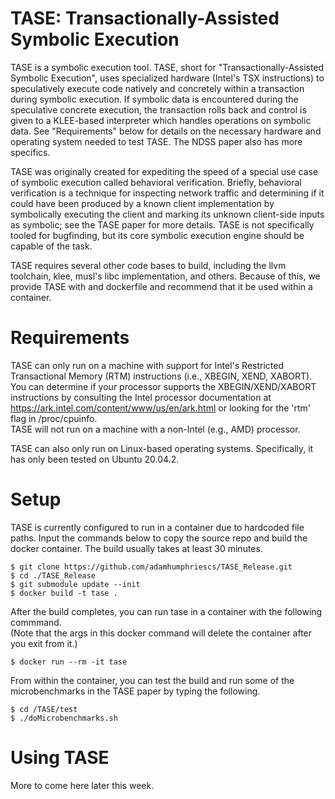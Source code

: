 # TASE: Transactionally-Assisted Symbolic Execution

TASE is a symbolic execution tool.  TASE, short for "Transactionally-Assisted Symbolic Execution", uses 
specialized hardware (Intel's TSX instructions) to speculatively execute code natively and concretely within a
transaction during symbolic execution.  If symbolic data is encountered during the speculative concrete 
execution, the transaction rolls back and control is given to a KLEE-based interpreter which handles operations
on symbolic data.  See "Requirements" below for details on the necessary hardware and operating system needed to test TASE.
The NDSS paper also has more specifics.

TASE was originally created for expediting the speed of a special use case of symbolic execution called behavioral 
verification.  Briefly, behavioral verification is a technique for inspecting network traffic and determining 
if it could have been produced by a known client implementation by symbolically executing the client and marking its
unknown client-side inputs as symbolic; see the TASE paper for more details.  TASE is not specifically tooled for bugfinding,
but its core symbolic execution engine should be capable of the task.

TASE requires several other code bases to build, including the llvm toolchain, klee, musl's libc implementation, 
and others.  Because of this, we provide TASE with and dockerfile and recommend that it be used within a container.

# Requirements
TASE can only run on a machine with support for Intel's Restricted Transactional Memory (RTM) instructions (i.e., XBEGIN, XEND, XABORT).  
You can determine if your processor supports the XBEGIN/XEND/XABORT instructions by consulting the Intel processor 
documentation at https://ark.intel.com/content/www/us/en/ark.html or looking for the 'rtm' flag in /proc/cpuinfo.  
TASE will not run on a machine with a non-Intel (e.g., AMD) processor. 

TASE can also only run on Linux-based operating systems.  Specifically, it has only been tested on Ubuntu 20.04.2.

# Setup

TASE is currently configured to run in a container due to hardcoded file paths.  Input the commands below to copy the source repo and
build the docker container.  The build usually takes at least 30 minutes.

```
$ git clone https://github.com/adamhumphriescs/TASE_Release.git
$ cd ./TASE_Release
$ git submodule update --init
$ docker build -t tase .
```
After the build completes, you can run tase in a container with the following commmand.  
(Note that the args in this docker command will delete the container after you exit from it.)

```
$ docker run --rm -it tase
```

From within the container, you can test the build and run some of the microbenchmarks in the TASE paper by typing the following.
```
$ cd /TASE/test
$ ./doMicrobenchmarks.sh
```

# Using TASE

More to come here later this week.
